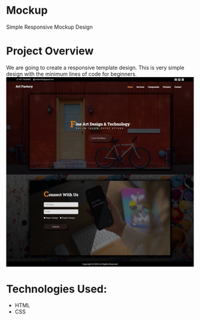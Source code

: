 # Mockup
Simple Responsive Mockup Design

# Project Overview
We are going to create a responsive template design.
This is very simple design with the minimum lines of code for beginners. 
![Mockup](assets/img/mockup-image.jpg)

# Technologies Used:
* HTML
* CSS